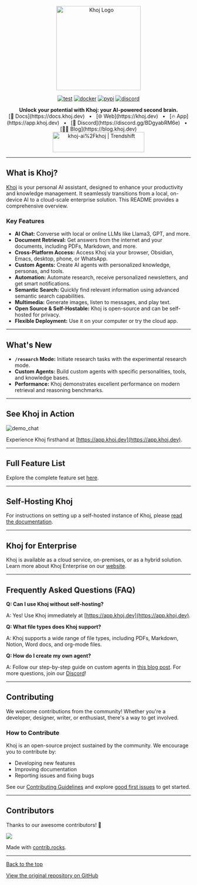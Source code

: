 <div align="center">
  <img src="https://assets.khoj.dev/khoj-logo-sideways-1200x540.png" width="230" alt="Khoj Logo">
</div>

<div align="center">

[![test](https://github.com/khoj-ai/khoj/actions/workflows/test.yml/badge.svg)](https://github.com/khoj-ai/khoj/actions/workflows/test.yml)
[![docker](https://github.com/khoj-ai/khoj/actions/workflows/dockerize.yml/badge.svg)](https://github.com/khoj-ai/khoj/pkgs/container/khoj)
[![pypi](https://github.com/khoj-ai/khoj/actions/workflows/pypi.yml/badge.svg)](https://pypi.org/project/khoj/)
[![discord](https://img.shields.io/discord/1112065956647284756?style=plastic&label=discord)](https://discord.gg/BDgyabRM6e)

</div>

<div align="center">
  <b>Unlock your potential with Khoj: your AI-powered second brain.</b>
</div>

<div align="center">
  [📑 Docs](https://docs.khoj.dev) &nbsp;&nbsp;•&nbsp;&nbsp; [🌐 Web](https://khoj.dev) &nbsp;&nbsp;•&nbsp;&nbsp; [🔥 App](https://app.khoj.dev) &nbsp;&nbsp;•&nbsp;&nbsp; [💬 Discord](https://discord.gg/BDgyabRM6e) &nbsp;&nbsp;•&nbsp;&nbsp; [✍🏽 Blog](https://blog.khoj.dev)
  <br/>
  <a href="https://trendshift.io/repositories/10318" target="_blank"><img src="https://trendshift.io/api/badge/repositories/10318" alt="khoj-ai%2Fkhoj | Trendshift" style="width: 250px; height: 55px;" width="250" height="55"/></a>
</div>

---

## What is Khoj?

[Khoj](https://khoj.dev) is your personal AI assistant, designed to enhance your productivity and knowledge management.  It seamlessly transitions from a local, on-device AI to a cloud-scale enterprise solution. This README provides a comprehensive overview.

### Key Features

*   **AI Chat:** Converse with local or online LLMs like Llama3, GPT, and more.
*   **Document Retrieval:** Get answers from the internet and your documents, including PDFs, Markdown, and more.
*   **Cross-Platform Access:** Access Khoj via your browser, Obsidian, Emacs, desktop, phone, or WhatsApp.
*   **Custom Agents:** Create AI agents with personalized knowledge, personas, and tools.
*   **Automation:** Automate research, receive personalized newsletters, and get smart notifications.
*   **Semantic Search:** Quickly find relevant information using advanced semantic search capabilities.
*   **Multimedia:** Generate images, listen to messages, and play text.
*   **Open Source & Self-Hostable:** Khoj is open-source and can be self-hosted for privacy.
*   **Flexible Deployment:** Use it on your computer or try the cloud app.

---

##  What's New

*   **`/research` Mode:** Initiate research tasks with the experimental research mode.
*   **Custom Agents:** Build custom agents with specific personalities, tools, and knowledge bases.
*   **Performance:** Khoj demonstrates excellent performance on modern retrieval and reasoning benchmarks.

---

## See Khoj in Action

![demo_chat](https://github.com/khoj-ai/khoj/blob/master/documentation/assets/img/quadratic_equation_khoj_web.gif?raw=true)

Experience Khoj firsthand at [https://app.khoj.dev](https://app.khoj.dev).

---

## Full Feature List

Explore the complete feature set [here](https://docs.khoj.dev/category/features).

---

## Self-Hosting Khoj

For instructions on setting up a self-hosted instance of Khoj, please [read the documentation](https://docs.khoj.dev/get-started/setup).

---

## Khoj for Enterprise

Khoj is available as a cloud service, on-premises, or as a hybrid solution. Learn more about Khoj Enterprise on our [website](https://khoj.dev/teams).

---

## Frequently Asked Questions (FAQ)

**Q: Can I use Khoj without self-hosting?**

A: Yes! Use Khoj immediately at [https://app.khoj.dev](https://app.khoj.dev).

**Q: What file types does Khoj support?**

A: Khoj supports a wide range of file types, including PDFs, Markdown, Notion, Word docs, and org-mode files.

**Q: How do I create my own agent?**

A: Follow our step-by-step guide on custom agents in [this blog post](https://blog.khoj.dev/posts/create-agents-on-khoj/).  For more questions, join our [Discord](https://discord.gg/BDgyabRM6e)!

---

## Contributing

We welcome contributions from the community! Whether you're a developer, designer, writer, or enthusiast, there's a way to get involved.

###  How to Contribute

Khoj is an open-source project sustained by the community.  We encourage you to contribute by:

*   Developing new features
*   Improving documentation
*   Reporting issues and fixing bugs

See our [Contributing Guidelines](https://docs.khoj.dev/contributing/development) and explore [good first issues](https://github.com/khoj-ai/khoj/contribute) to get started.

---

##  Contributors

Thanks to our awesome contributors! 🎉

<a href="https://github.com/khoj-ai/khoj/graphs/contributors">
  <img src="https://contrib.rocks/image?repo=khoj-ai/khoj" />
</a>

Made with [contrib.rocks](https://contrib.rocks).

---

[Back to the top](#readme)

[View the original repository on GitHub](https://github.com/khoj-ai/khoj)